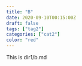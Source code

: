 ```yaml
---
title: "B"
date: 2020-09-10T00:15:00Z
draft: false
tags: ["tag2"]
categories: ["cat2"]
color: "red"
---
```


This is dir1/b.md
